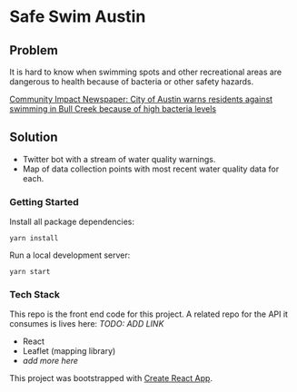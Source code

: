 # Safe Swim Austin

## Problem

It is hard to know when swimming spots and other recreational areas are dangerous to health because of bacteria or other safety hazards.

[Community Impact Newspaper: City of Austin warns residents against swimming in Bull Creek because of high bacteria levels](https://communityimpact.com/austin/northwest-austin/city-county/2016/07/22/city-austin-warns-residents-swimming-bull-creek-high-bacteria-levels/)

## Solution

- Twitter bot with a stream of water quality warnings.
- Map of data collection points with most recent water quality data for each.

### Getting Started

Install all package dependencies:

`yarn install`

Run a local development server:

`yarn start`

### Tech Stack

This repo is the front end code for this project. A related repo for the API it consumes is lives here:
_TODO: ADD LINK_

- React
- Leaflet (mapping library)
- _add more here_

This project was bootstrapped with [Create React App](https://github.com/facebookincubator/create-react-app).
